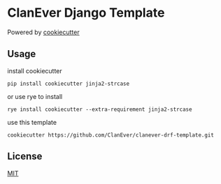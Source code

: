 # ClanEver Django Template

Powered by [cookiecutter](https://github.com/cookiecutter/cookiecutter)

## Usage

install cookiecutter
```shell
pip install cookiecutter jinja2-strcase
```

or use rye to install
```
rye install cookiecutter --extra-requirement jinja2-strcase
```

use this template
```shell
cookiecutter https://github.com/ClanEver/clanever-drf-template.git
```

## License

[MIT](./LICENSE)
